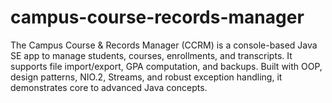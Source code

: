 # campus-course-records-manager
The Campus Course &amp; Records Manager (CCRM) is a console-based Java SE app to manage students, courses, enrollments, and transcripts. It supports file import/export, GPA computation, and backups. Built with OOP, design patterns, NIO.2, Streams, and robust exception handling, it demonstrates core to advanced Java concepts.
